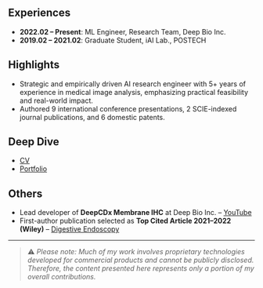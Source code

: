 ## Experiences
- **2022.02 – Present**: ML Engineer, Research Team, Deep Bio Inc.  
- **2019.02 – 2021.02**: Graduate Student, iAI Lab., POSTECH  

## Highlights
- Strategic and empirically driven AI research engineer with 5+ years of experience in medical image analysis, emphasizing practical feasibility and real-world impact.  
- Authored 9 international conference presentations, 2 SCIE-indexed journal publications, and 6 domestic patents.  

## Deep Dive
- [CV](https://drive.google.com/file/d/15gjxL799NhjE35IYIzenwo_HJadQqOUe/view?usp=drive_link)  
- [Portfolio](https://docs.google.com/presentation/d/1_Y0MMXnjyqzWdbudlGtR1QdSf5sPgCkQu-WFzjGFm7c/edit?usp=sharing)  

## Others
- Lead developer of **DeepCDx Membrane IHC** at Deep Bio Inc. – [YouTube](https://www.youtube.com/watch?v=eSWxTAvATYo&t=1s)  
- First-author publication selected as **Top Cited Article 2021–2022 (Wiley)** – [Digestive Endoscopy](https://onlinelibrary.wiley.com/doi/abs/10.1111/den.13787)  

---

> ⚠️ *Please note: Much of my work involves proprietary technologies developed for commercial products and cannot be publicly disclosed. Therefore, the content presented here represents only a portion of my overall contributions.*
